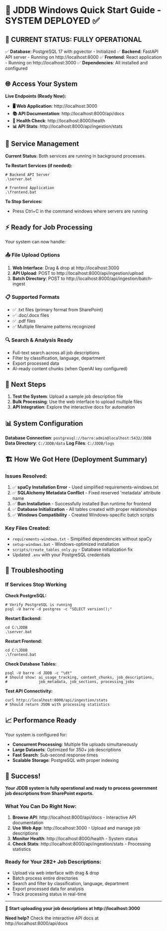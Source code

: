 # 🎉 JDDB Windows Quick Start Guide - **SYSTEM DEPLOYED** ✅

## 🚀 **CURRENT STATUS: FULLY OPERATIONAL**

✅ **Database**: PostgreSQL 17 with pgvector - Initialized
✅ **Backend**: FastAPI API server - Running on http://localhost:8000
✅ **Frontend**: React application - Running on http://localhost:3000
✅ **Dependencies**: All installed and configured

## 🌐 **Access Your System**

**Live Endpoints (Ready Now):**

- **🖥️ Web Application**: http://localhost:3000
- **📚 API Documentation**: http://localhost:8000/api/docs
- **💓 Health Check**: http://localhost:8000/health
- **📊 API Stats**: http://localhost:8000/api/ingestion/stats

## 🔄 **Service Management**

**Current Status**: Both services are running in background processes.

**To Restart Services (if needed):**

```batch
# Backend API Server
.\server.bat

# Frontend Application
.\frontend.bat
```

**To Stop Services:**

- Press Ctrl+C in the command windows where servers are running

## ⚡ **Ready for Job Processing**

Your system can now handle:

### 📤 **File Upload Options**

1. **Web Interface**: Drag & drop at http://localhost:3000
2. **API Upload**: POST to http://localhost:8000/api/ingestion/upload
3. **Batch Directory**: POST to http://localhost:8000/api/ingestion/batch-ingest

### 📋 **Supported Formats**

- ✅ .txt files (primary format from SharePoint)
- ✅ .doc/.docx files
- ✅ .pdf files
- ✅ Multiple filename patterns recognized

### 🔍 **Search & Analysis Ready**

- Full-text search across all job descriptions
- Filter by classification, language, department
- Export processed data
- AI-ready content chunks (when OpenAI key configured)

## 🎯 **Next Steps**

1. **Test the System**: Upload a sample job description file
2. **Bulk Processing**: Use the web interface to upload multiple files
3. **API Integration**: Explore the interactive docs for automation

## 📊 **System Configuration**

**Database Connection**: `postgresql://barre:admin@localhost:5432/JDDB`
**Data Directory**: `C:/JDDB/data`
**Log Files**: `C:/JDDB/logs`

## 🏗️ **How We Got Here (Deployment Summary)**

### Issues Resolved:

1. ✅ **spaCy Installation Error** - Used simplified requirements-windows.txt
2. ✅ **SQLAlchemy Metadata Conflict** - Fixed reserved 'metadata' attribute name
3. ✅ **Bun Installation** - Successfully installed Bun runtime for frontend
4. ✅ **Database Initialization** - All tables created with proper relationships
5. ✅ **Windows Compatibility** - Created Windows-specific batch scripts

### Key Files Created:

- `requirements-windows.txt` - Simplified dependencies without spaCy
- `setup-windows.bat` - Windows-optimized installation
- `scripts/create_tables_only.py` - Database initialization fix
- Updated `.env` with your PostgreSQL credentials

## 🔧 **Troubleshooting**

### If Services Stop Working

**Check PostgreSQL:**

```batch
# Verify PostgreSQL is running
psql -U barre -d postgres -c "SELECT version();"
```

**Restart Backend:**

```batch
cd C:\JDDB
.\server.bat
```

**Restart Frontend:**

```batch
cd C:\JDDB
.\frontend.bat
```

**Check Database Tables:**

```batch
psql -U barre -d JDDB -c "\dt"
# Should show: ai_usage_tracking, content_chunks, job_descriptions,
#              job_metadata, job_sections, processing_jobs
```

**Test API Connectivity:**

```batch
curl http://localhost:8000/api/ingestion/stats
# Should return JSON with processing statistics
```

## 📈 **Performance Ready**

Your system is configured for:

- **Concurrent Processing**: Multiple file uploads simultaneously
- **Large Datasets**: Optimized for 350+ job descriptions
- **Fast Search**: Sub-second response times
- **Scalable Storage**: PostgreSQL with proper indexing

## 🎉 **Success!**

**Your JDDB system is fully operational and ready to process government job descriptions from SharePoint exports.**

### What You Can Do Right Now:

1. **Browse API**: http://localhost:8000/api/docs - Interactive API documentation
2. **Use Web App**: http://localhost:3000 - Upload and manage job descriptions
3. **Monitor Health**: http://localhost:8000/health - System status
4. **Check Stats**: http://localhost:8000/api/ingestion/stats - Processing statistics

### Ready for Your 282+ Job Descriptions:

- Upload via web interface with drag & drop
- Batch process entire directories
- Search and filter by classification, language, department
- Export processed data for analysis
- Track processing status in real-time

---

**🚀 Start uploading your job descriptions at http://localhost:3000**

**Need help?** Check the interactive API docs at http://localhost:8000/api/docs
